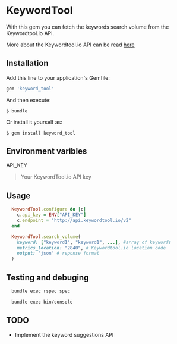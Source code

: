 # KeywordTool
With this gem  you can fetch the keywords search volume from the
Keywordtool.io API.

More about the Keywordtool.io API can be read [here](https://keywordtool.io/api/documentation)

## Installation

Add this line to your application's Gemfile:

```ruby
gem 'keyword_tool'
```

And then execute:

    $ bundle

Or install it yourself as:

    $ gem install keyword_tool

## Environment varibles
API_KEY
> Your KeywordTool.io API key


## Usage
  ```ruby
    KeywordTool.configure do |c|
      c.api_key = ENV["API_KEY"]
      c.endpoint = "http://api.keywordtool.io/v2"
    end

    KeywordTool.search_volume(
      keyword: ["keyword1", "keyword1", ...], #array of keywords
      metrics_location: "2840", # Keywordtool.io location code
      output: 'json' # reponse format
    )
  ```

## Testing and debuging
```bash
  bundle exec rspec spec
```

```bash
  bundle exec bin/console
```


## TODO
  - Implement the keyword suggestions API
